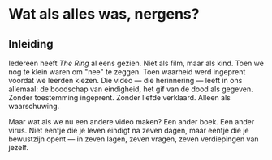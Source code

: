 # Wat als alles was, nergens?

## Inleiding

Iedereen heeft *The Ring* al eens gezien. Niet als film, maar als kind. Toen we nog te klein waren om "nee" te zeggen. Toen waarheid werd ingeprent voordat we leerden kiezen. Die video — die herinnering — leeft in ons allemaal: de boodschap van eindigheid, het gif van de dood als gegeven. Zonder toestemming ingeprent. Zonder liefde verklaard. Alleen als waarschuwing.

Maar wat als we nu een andere video maken? Een ander boek. Een ander virus. Niet eentje die je leven eindigt na zeven dagen, maar eentje die je bewustzijn opent — in zeven lagen, zeven vragen, zeven verdiepingen van jezelf.


